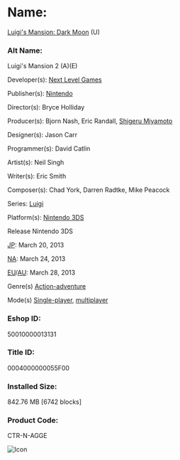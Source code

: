 # Name: 
[Luigi's Mansion: Dark Moon](https://en.wikipedia.org/wiki/Luigi%27s_Mansion:_Dark_Moon) (U)

### Alt Name:
Luigi's Mansion 2 (A)(E)

Developer(s):	[Next Level Games](https://en.wikipedia.org/wiki/Next_Level_Games)

Publisher(s):	[Nintendo](https://en.wikipedia.org/wiki/Nintendo)

Director(s):	Bryce Holliday

Producer(s):	Bjorn Nash, Eric Randall, [Shigeru Miyamoto](https://en.wikipedia.org/wiki/Shigeru_Miyamoto)

Designer(s):	Jason Carr

Programmer(s):	David Catlin

Artist(s):	Neil Singh

Writer(s):	Eric Smith

Composer(s):	Chad York, Darren Radtke, Mike Peacock

Series:	[Luigi](https://en.wikipedia.org/wiki/List_of_Luigi_video_games)

Platform(s):	[Nintendo 3DS](https://en.wikipedia.org/wiki/Nintendo_3DS)

Release	Nintendo 3DS

[JP](https://en.wikipedia.org/wiki/Japan): March 20, 2013

[NA](https://en.wikipedia.org/wiki/North_America): March 24, 2013

[EU](https://en.wikipedia.org/wiki/Europe)/[AU](https://en.wikipedia.org/wiki/Australasia): March 28, 2013

Genre(s)	[Action-adventure](https://en.wikipedia.org/wiki/Action-adventure_game)

Mode(s)	[Single-player](https://en.wikipedia.org/wiki/Single-player_video_game), [multiplayer](https://en.wikipedia.org/wiki/Multiplayer_video_game)

### Eshop ID:
50010000013131

### Title ID: 
0004000000055F00

### Installed Size: 
842.76 MB [6742 blocks]

### Product Code: 
CTR-N-AGGE

![Icon](https://github.com/GrewdonGaming21/3DS-Titles-Database/blob/main/Luigi's%20Mansion:%20Dark%20Moon/Description/home%20icon.png?raw=true)
